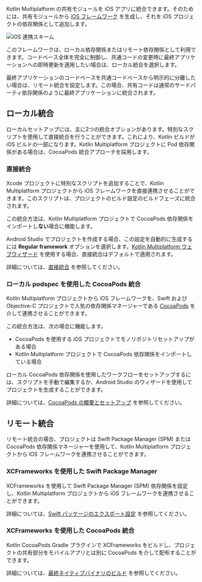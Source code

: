 [//]: # (title: iOS 連携方法)

Kotlin Multiplatform の共有モジュールを iOS アプリに統合できます。そのためには、共有モジュールから [iOS フレームワーク](https://developer.apple.com/library/archive/documentation/MacOSX/Conceptual/BPFrameworks/Concepts/WhatAreFrameworks.html) を生成し、それを iOS プロジェクトの依存関係として追加します。

![iOS 連携スキーム](ios-integration-scheme.svg)

このフレームワークは、ローカル依存関係またはリモート依存関係として利用できます。コードベース全体を完全に制御し、共通コードの変更時に最終アプリケーションへの即時更新を適用したい場合は、ローカル統合を選択します。

最終アプリケーションのコードベースを共通コードベースから明示的に分離したい場合は、リモート統合を設定します。この場合、共有コードは通常のサードパーティ依存関係のように最終アプリケーションに統合されます。

## ローカル統合

ローカルセットアップには、主に2つの統合オプションがあります。特別なスクリプトを使用して直接統合を行うことができます。これにより、Kotlin ビルドが iOS ビルドの一部になります。Kotlin Multiplatform プロジェクトに Pod 依存関係がある場合は、CocoaPods 統合アプローチを採用します。

### 直接統合

Xcode プロジェクトに特別なスクリプトを追加することで、Kotlin Multiplatform プロジェクトから iOS フレームワークを直接連携させることができます。このスクリプトは、プロジェクトのビルド設定のビルドフェーズに統合されます。

この統合方法は、Kotlin Multiplatform プロジェクトで CocoaPods 依存関係をインポートし**ない**場合に機能します。

Android Studio でプロジェクトを作成する場合、この設定を自動的に生成するには **Regular framework** オプションを選択します。[Kotlin Multiplatform ウェブウィザード](https://kmp.jetbrains.com/) を使用する場合、直接統合はデフォルトで適用されます。

詳細については、[直接統合](multiplatform-direct-integration.md) を参照してください。

### ローカル podspec を使用した CocoaPods 統合

Kotlin Multiplatform プロジェクトから iOS フレームワークを、Swift および Objective-C プロジェクトで人気の依存関係マネージャーである [CocoaPods](https://cocoapods.org/) を介して連携させることができます。

この統合方法は、次の場合に機能します。

*   CocoaPods を使用する iOS プロジェクトでモノリポジトリセットアップがある場合
*   Kotlin Multiplatform プロジェクトで CocoaPods 依存関係をインポートしている場合

ローカル CocoaPods 依存関係を使用したワークフローをセットアップするには、スクリプトを手動で編集するか、Android Studio のウィザードを使用してプロジェクトを生成することができます。

詳細については、[CocoaPods の概要とセットアップ](multiplatform-cocoapods-overview.md) を参照してください。

## リモート統合

リモート統合の場合、プロジェクトは Swift Package Manager (SPM) または CocoaPods 依存関係マネージャーを使用して、Kotlin Multiplatform プロジェクトから iOS フレームワークを連携させることができます。

### XCFrameworks を使用した Swift Package Manager

XCFrameworks を使用して Swift Package Manager (SPM) 依存関係を設定し、Kotlin Multiplatform プロジェクトから iOS フレームワークを連携させることができます。

詳細については、[Swift パッケージのエクスポート設定](multiplatform-spm-export.md) を参照してください。

### XCFrameworks を使用した CocoaPods 統合

Kotlin CocoaPods Gradle プラグインで XCFrameworks をビルドし、プロジェクトの共有部分をモバイルアプリとは別に CocoaPods を介して配布することができます。

詳細については、[最終ネイティブバイナリのビルド](multiplatform-build-native-binaries.md#build-frameworks) を参照してください。